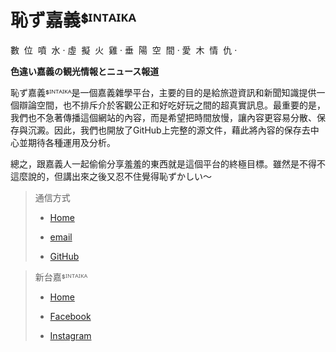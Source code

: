 # 恥ず嘉義ᙚᴵᴺᵀᴬᴵᴷᴬ

數  位  噴  水 · 虛  擬  火  雞 · 垂  陽  空  間 · 愛  木  情  仇 ·

**色違い嘉義の観光情報とニュース報道**

恥ず嘉義ᙚᴵᴺᵀᴬᴵᴷᴬ是一個嘉義雜學平台，主要的目的是給旅遊資訊和新聞知識提供一個辯論空間，也不排斥介於客觀公正和好吃好玩之間的超真實訊息。最重要的是，我們也不急著傳播這個網站的內容，而是希望把時間放慢，讓內容更容易分散、保存與沉澱。因此，我們也開放了GitHub上完整的源文件，藉此將內容的保存去中心並期待各種運用及分析。

總之，跟嘉義人一起偷偷分享羞羞的東西就是這個平台的終極目標。雖然是不得不這麼說的，但講出來之後又忍不住覺得恥ずかしい～

> 通信方式
>
> -   [Home](https://hazukagi.sintaika.com/)
>
> -   [email](mailto:support@sintaika.com)
>
> -   [GitHub](https://github.com/aciddylan/hazukagiWeb)

> 新台嘉ᙚᴵᴺᵀᴬᴵᴷᴬ
>
> -   [Home](https://www.sintaika.com)
>
> -   [Facebook](https://www.facebook.com/sintaikaka/)
>
> -   [Instagram](https://www.instagram.com/sintaikaka/)
